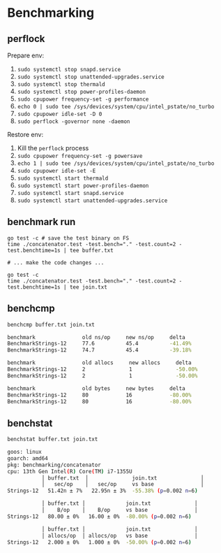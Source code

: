 # Benchmarking

## perflock

Prepare env:

1. `sudo systemctl stop snapd.service`
2. `sudo systemctl stop unattended-upgrades.service`
3. `sudo systemctl stop thermald`
4. `sudo systemctl stop power-profiles-daemon`
5. `sudo cpupower frequency-set -g performance`
6. `echo 0 | sudo tee /sys/devices/system/cpu/intel_pstate/no_turbo`
7. `sudo cpupower idle-set -D 0`
8. `sudo perflock -governor none -daemon`

Restore env:

1. Kill the `perflock` process
2. `sudo cpupower frequency-set -g powersave`
3. `echo 1 | sudo tee /sys/devices/system/cpu/intel_pstate/no_turbo`
4. `sudo cpupower idle-set -E`
5. `sudo systemctl start thermald`
6. `sudo systemctl start power-profiles-daemon`
7. `sudo systemctl start snapd.service`
8. `sudo systemctl start unattended-upgrades.service`

## benchmark run

```shell
go test -c # save the test binary on FS
time ./concatenator.test -test.bench="." -test.count=2 -test.benchtime=1s | tee buffer.txt

# ... make the code changes ...

go test -c
time ./concatenator.test -test.bench="." -test.count=2 -test.benchtime=1s | tee join.txt
```

## benchcmp

```bash
benchcmp buffer.txt join.txt

benchmark               old ns/op     new ns/op     delta
BenchmarkStrings-12     77.6          45.4          -41.49%
BenchmarkStrings-12     74.7          45.4          -39.18%

benchmark               old allocs     new allocs     delta
BenchmarkStrings-12     2              1              -50.00%
BenchmarkStrings-12     2              1              -50.00%

benchmark               old bytes     new bytes     delta
BenchmarkStrings-12     80            16            -80.00%
BenchmarkStrings-12     80            16            -80.00%
```

## benchstat

```bash
benchstat buffer.txt join.txt

goos: linux
goarch: amd64
pkg: benchmarking/concatenator
cpu: 13th Gen Intel(R) Core(TM) i7-1355U
           │ buffer.txt  │              join.txt              │
           │   sec/op    │   sec/op     vs base               │
Strings-12   51.42n ± 7%   22.95n ± 3%  -55.38% (p=0.002 n=6)

           │ buffer.txt │             join.txt              │
           │    B/op    │    B/op     vs base               │
Strings-12   80.00 ± 0%   16.00 ± 0%  -80.00% (p=0.002 n=6)

           │ buffer.txt │             join.txt              │
           │ allocs/op  │ allocs/op   vs base               │
Strings-12   2.000 ± 0%   1.000 ± 0%  -50.00% (p=0.002 n=6)
```
